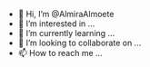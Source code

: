 - 👋 Hi, I’m @AlmiraAlmoete
- 👀 I’m interested in ...
- 🌱 I’m currently learning ...
- 💞️ I’m looking to collaborate on ...
- 📫 How to reach me ...

<!---
AlmiraAlmoete/AlmiraAlmoete is a ✨ special ✨ repository because its `README.md` (this file) appears on your GitHub profile.
You can click the Preview link to take a look at your changes.
--->
